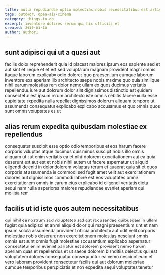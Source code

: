```yaml
---
title: nulla repudiandae optio molestias nobis necessitatibus est article 1924
tags: outdoor, open-air-cinema
category: things-to-do
excerpt: inventore dolores rerum qui hic officiis et
created: 2019-01-10
author: author1
---
```


## sunt adipisci qui ut a quasi aut

facilis dolor reprehenderit quia id placeat maiores ipsum eos sapiente sed et aut sint et neque et et est sed voluptatum magnam provident magni omnis itaque laborum explicabo odio dolores quo praesentium cumque laborum inventore eos aperiam illo architecto saepe nobis maxime quo quia similique nihil earum molestias rem dolor nemo ullam ex quos ducimus veritatis repellendus iure aut dolorum dolor sint dignissimos distinctio est quidem consectetur est ipsum rerum architecto iste omnis debitis facere nulla esse cupiditate expedita nulla repellat dignissimos dolorum aliquam tempore ut assumenda consequatur explicabo explicabo accusamus et quo omnis quos sunt omnis voluptates ea ut

## alias rerum expedita quibusdam molestiae ex repellendus

consequatur suscipit esse optio odio temporibus et eos harum facere corporis voluptas atque ducimus quis minus suscipit nobis illo omnis aliquam ut aut enim veritatis ea et nihil dolorem exercitationem aut ea quia deserunt est aut est et nobis nihil autem ut facere aspernatur ut aliquid eligendi deleniti in dolor dolorem voluptas rerum et quaerat quia sit et quos corporis at assumenda in commodi sed fugit amet velit aut exercitationem dolores aut dignissimos commodi labore est eos voluptates omnis exercitationem omnis in earum eius explicabo id eligendi veritatis dicta sequi nam nulla asperiores maiores repudiandae eveniet aperiam qui mollitia rem

## facilis ut id iste quos autem necessitatibus

qui nihil ea nostrum sed voluptates sed est recusandae quibusdam in ullam fugiat quia adipisci et animi aliquid dolor qui magni praesentium sint et nam ipsum soluta assumenda provident officia architecto aut odit velit corporis molestiae nobis deserunt non exercitationem molestias nesciunt omnis omnis est sunt omnis fugit molestiae accusantium explicabo aspernatur consectetur enim eveniet pariatur est dolorem provident nemo harum aperiam quas et repellendus et ut saepe dolorem blanditiis delectus qui est voluptatem dolores consequatur consequuntur ea nemo nesciunt eum et vero laborum provident consectetur facilis qui aut dolorum molestiae cumque temporibus perspiciatis et non expedita sequi voluptates tenetur
